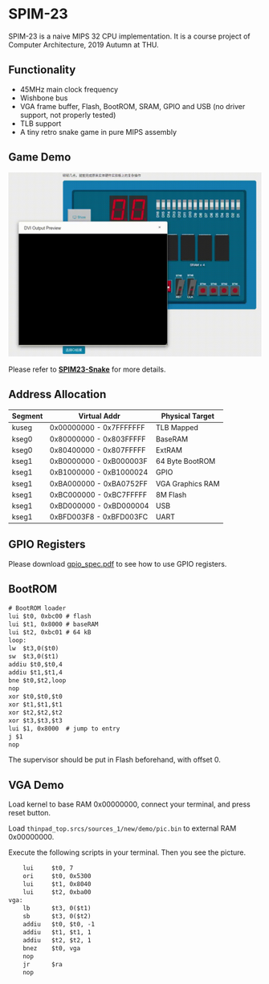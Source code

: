 # SPIM-23

SPIM-23 is a naive MIPS 32 CPU implementation. It is a course project of Computer Architecture, 2019 Autumn at THU.

## Functionality

+ 45MHz main clock frequency
+ Wishbone bus
+ VGA frame buffer, Flash, BootROM, SRAM, GPIO and USB (no driver support, not properly tested)
+ TLB support
+ A tiny retro snake game in pure MIPS assembly

## Game Demo

![gif](docs/snake.gif)

Please refer to **[SPIM23-Snake](https://github.com/zx1239856/SPIM23-Snake)** for more details.

## Address Allocation

| Segment | Virtual Addr            | Physical Target  |
| ------- | ----------------------- | ---------------- |
| kuseg   | 0x00000000 - 0x7FFFFFFF | TLB Mapped       |
| kseg0   | 0x80000000 - 0x803FFFFF | BaseRAM          |
| kseg0   | 0x80400000 - 0x807FFFFF | ExtRAM           |
| kseg1   | 0xB0000000 - 0xB000003F | 64 Byte BootROM  |
| kseg1   | 0xB1000000 - 0xB1000024 | GPIO             |
| kseg1   | 0xBA000000 - 0xBA0752FF | VGA Graphics RAM |
| kseg1   | 0xBC000000 - 0xBC7FFFFF | 8M Flash         |
| kseg1   | 0xBD000000 - 0xBD000004 | USB              |
| kseg1   | 0xBFD003F8 - 0xBFD003FC | UART             |

## GPIO Registers

Please download [gpio_spec.pdf](docs/gpio_spec.pdf) to see how to use GPIO registers.

## BootROM

```assembly
# BootROM loader
lui $t0, 0xbc00 # flash
lui $t1, 0x8000 # baseRAM
lui $t2, 0xbc01 # 64 kB
loop:
lw  $t3,0($t0)
sw  $t3,0($t1)
addiu $t0,$t0,4
addiu $t1,$t1,4
bne $t0,$t2,loop
nop
xor $t0,$t0,$t0
xor $t1,$t1,$t1
xor $t2,$t2,$t2
xor $t3,$t3,$t3
lui $1, 0x8000  # jump to entry
j $1
nop
```

The supervisor should be put in Flash beforehand, with offset 0.


## VGA Demo

Load kernel to base RAM 0x00000000, connect your terminal, and press reset button.

Load `thinpad_top.srcs/sources_1/new/demo/pic.bin` to external RAM 0x00000000.

Execute the following scripts in your terminal. Then you see the picture.

```assembly
    lui     $t0, 7
    ori     $t0, 0x5300
    lui     $t1, 0x8040
    lui     $t2, 0xba00
vga:
    lb      $t3, 0($t1)
    sb      $t3, 0($t2)
    addiu   $t0, $t0, -1
    addiu   $t1, $t1, 1
    addiu   $t2, $t2, 1
    bnez    $t0, vga
    nop
    jr      $ra
    nop
```